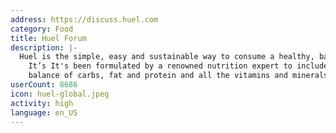 ```yaml
---
address: https://discuss.huel.com
category: Food
title: Huel Forum
description: |-
  Huel is the simple, easy and sustainable way to consume a healthy, balanced diet.
    It’s It's been formulated by a renowned nutrition expert to include the perfect
    balance of carbs, fat and protein and all the vitamins and minerals your body needs.
userCount: 8686
icon: huel-global.jpeg
activity: high
language: en_US
---
```


